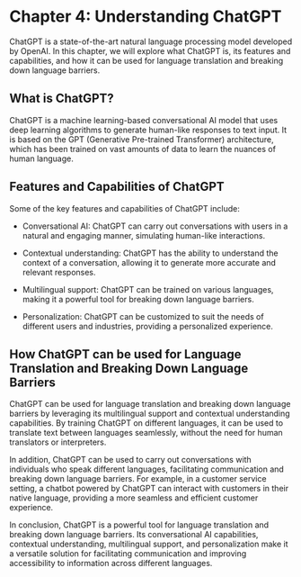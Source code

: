 Chapter 4: Understanding ChatGPT
================================

ChatGPT is a state-of-the-art natural language processing model developed by OpenAI. In this chapter, we will explore what ChatGPT is, its features and capabilities, and how it can be used for language translation and breaking down language barriers.

What is ChatGPT?
----------------

ChatGPT is a machine learning-based conversational AI model that uses deep learning algorithms to generate human-like responses to text input. It is based on the GPT (Generative Pre-trained Transformer) architecture, which has been trained on vast amounts of data to learn the nuances of human language.

Features and Capabilities of ChatGPT
------------------------------------

Some of the key features and capabilities of ChatGPT include:

* Conversational AI: ChatGPT can carry out conversations with users in a natural and engaging manner, simulating human-like interactions.

* Contextual understanding: ChatGPT has the ability to understand the context of a conversation, allowing it to generate more accurate and relevant responses.

* Multilingual support: ChatGPT can be trained on various languages, making it a powerful tool for breaking down language barriers.

* Personalization: ChatGPT can be customized to suit the needs of different users and industries, providing a personalized experience.

How ChatGPT can be used for Language Translation and Breaking Down Language Barriers
------------------------------------------------------------------------------------

ChatGPT can be used for language translation and breaking down language barriers by leveraging its multilingual support and contextual understanding capabilities. By training ChatGPT on different languages, it can be used to translate text between languages seamlessly, without the need for human translators or interpreters.

In addition, ChatGPT can be used to carry out conversations with individuals who speak different languages, facilitating communication and breaking down language barriers. For example, in a customer service setting, a chatbot powered by ChatGPT can interact with customers in their native language, providing a more seamless and efficient customer experience.

In conclusion, ChatGPT is a powerful tool for language translation and breaking down language barriers. Its conversational AI capabilities, contextual understanding, multilingual support, and personalization make it a versatile solution for facilitating communication and improving accessibility to information across different languages.
